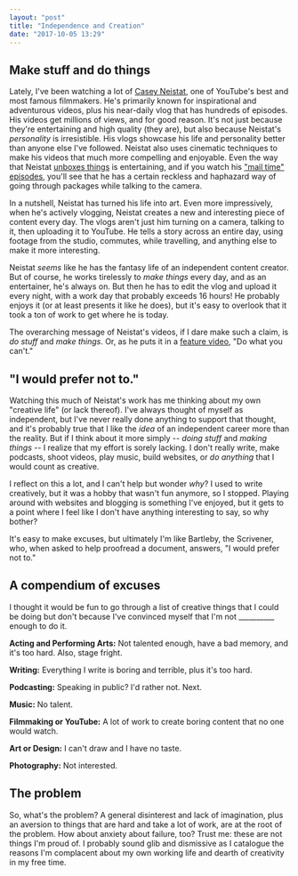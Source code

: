 ```yaml
---
layout: "post"
title: "Independence and Creation"
date: "2017-10-05 13:29"
---
```


## Make stuff and do things

Lately, I've been watching a lot of [Casey Neistat](https://www.youtube.com/channel/UCtinbF-Q-fVthA0qrFQTgXQ), one of YouTube's best and most famous filmmakers. He's primarily known for inspirational  and adventurous videos, plus his near-daily vlog that has hundreds of episodes. His videos get millions of views, and for good reason. It's not just because they're entertaining and high quality (they are), but also because Neistat's _personality_ is irresistible. His vlogs showcase his life and personality better than anyone else I've followed. Neistat also uses cinematic techniques to make his videos that much more compelling and enjoyable. Even the way that Neistat [unboxes things](https://www.youtube.com/watch?v=lw6bQZPhFrI) is entertaining, and if you watch his ["mail time" episodes](https://www.youtube.com/watch?v=MtOiRhapfFE), you'll see that he has a certain reckless and haphazard way of going through packages while talking to the camera.

In a nutshell, Neistat has turned his life into art. Even more impressively, when he's actively vlogging, Neistat creates a new and interesting piece of content every day. The vlogs aren't just him turning on a camera, talking to it, then uploading it to YouTube. He tells a story across an entire day, using footage from the studio, commutes, while travelling, and anything else to make it more interesting.

Neistat _seems_ like he has the fantasy life of an independent content creator. But of course, he works tirelessly to _make things_ every day, and as an entertainer, he's always on. But then he has to edit the vlog and upload it every night, with a work day that probably exceeds 16 hours! He probably enjoys it (or at least presents it like he does), but it's easy to overlook that it took a ton of work to get where he is today.

The overarching message of Neistat's videos, if I dare make such a claim, is _do stuff_ and _make things_. Or, as he puts it in a [feature video](https://www.youtube.com/watch?time_continue=1&v=jG7dSXcfVqE), "Do what you can't."

## "I would prefer not to."

Watching this much of Neistat's work has me thinking about my own "creative life" (or lack thereof). I've always thought of myself as independent, but I've never really done anything to support that thought, and it's probably true that I like the _idea_ of an independent career more than the reality. But if I think about it more simply -- _doing stuff_ and _making things_ -- I realize that my effort is sorely lacking. I don't really write, make podcasts, shoot videos, play music, build websites, or _do anything_ that I would count as creative.

I reflect on this a lot, and I can't help but wonder _why_? I used to write creatively, but it was a hobby that wasn't fun anymore, so I stopped. Playing around with websites and blogging is something I've enjoyed, but it gets to a point where I feel like I don't have anything interesting to say, so why bother?

It's easy to make excuses, but ultimately I'm like Bartleby, the Scrivener, who, when asked to help proofread a document, answers, "I would prefer not to."

## A compendium of excuses

I thought it would be fun to go through a list of creative things that I could be doing but don't because I've convinced myself that I'm not __________ enough to do it.

**Acting and Performing Arts:** Not talented enough, have a bad memory, and it's too hard. Also, stage fright.

**Writing:** Everything I write is boring and terrible, plus it's too hard.

**Podcasting:** Speaking in public? I'd rather not. Next.

**Music:** No talent.

**Filmmaking or YouTube:** A lot of work to create boring content that no one would watch.

**Art or Design:** I can't draw and I have no taste.

**Photography:** Not interested.

## The problem

So, what's the problem? A general disinterest and lack of imagination, plus an aversion to things that are hard and take a lot of work, are at the root of the problem. How about anxiety about failure, too? Trust me: these are not things I'm proud of. I probably sound glib and dismissive as I catalogue the reasons I'm complacent about my own working life and dearth of creativity in my free time.
